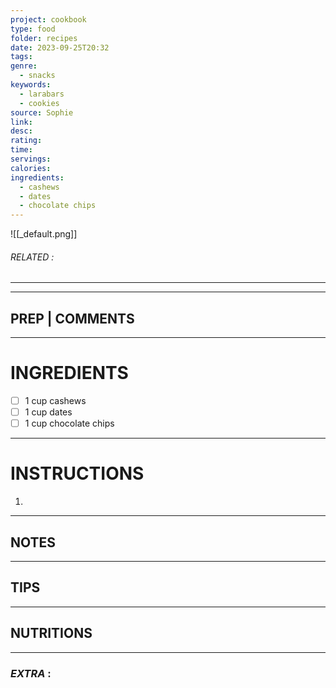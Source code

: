 ```yaml
---
project: cookbook
type: food
folder: recipes
date: 2023-09-25T20:32
tags: 
genre:
  - snacks
keywords:
  - larabars
  - cookies
source: Sophie
link: 
desc: 
rating: 
time: 
servings: 
calories: 
ingredients:
  - cashews
  - dates
  - chocolate chips
---
```


![[_default.png]]
###### *RELATED* : 
---


---
## PREP | COMMENTS



---
# INGREDIENTS

- [ ] 1 cup cashews
- [ ] 1 cup dates
- [ ] 1 cup chocolate chips

---
# INSTRUCTIONS

1. 

---
## NOTES



---
## TIPS



---
## NUTRITIONS



---
### *EXTRA* :



